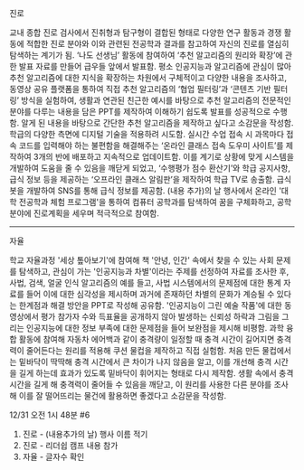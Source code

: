진로

 교내 종합 진로 검사에서 진취형과 탐구형이 결합된 형태로 다양한 연구 활동과 경쟁 활동에 적합한 진로 분야와 이와 관련된 전공학과 결과를 참고하여 자신의 진로를 열심히 탐색하는 계기가 됨. ‘나도 선생님’ 활동에 참여하여 ‘추천 알고리즘의 원리와 확장’에 관한 발표 자료를 만들어 급우들 앞에서 발표함. 평소 인공지능과 알고리즘에 관심이 많아 추천 알고리즘에 대한 지식을 확장하는 차원에서 구체적이고 다양한 내용을 조사하고, 동영상 공유 플랫폼을 통하여 직접 추천 알고리즘의 ‘협업 필터링’과 ‘콘텐츠 기반 필터링’ 방식을 실험하여, 생활과 연관된 친근한 예시를 바탕으로 추천 알고리즘의 전문적인 분야를 다루는 내용을 담은 PPT를 제작하여 이해하기 쉽도록 발표를 성공적으로 수행함. 알게 된 내용을 바탕으로 간단한 추천 알고리즘을 제작하고 싶다고 소감문을 작성함. 학급의 다양한 측면에 디지털 기술을 적용하려 시도함. 실시간 수업 접속 시 과목마다 접속 코드를 입력해야 하는 불편함을 해결해주는 ‘온라인 클래스 접속 도우미 사이트’를 제작하여 3개의 반에 배포하고 지속적으로 업데이트함. 이를 계기로 상황에 맞게 시스템을 개발하여 도움을 줄 수 있음을 깨닫게 되었고, ‘수행평가 점수 환산기’와 학급 공지사항, 급식 정보 등을 제공하는 ‘오프라인 클래스 알림판’을 제작하여 학급 TV로 송출함. 급식 봇을 개발하여 SNS를 통해 급식 정보를 제공함. (내용 추가)의 날 행사에서 온라인 '대학 전공학과 체험 프로그램'을 통하여 컴퓨터 공학과를 탐색하여 꿈을 구체화하고, 공학 분야에 진로계획을 세우며 적극적으로 참여함.

--------


자율

 학교 자율과정 '세상 톺아보기'에 참여해 책 '안녕, 인간' 속에서 찾을 수 있는 사회 문제를 탐색하고, 관심이 가는 '인공지능과 차별'이라는 주제를 선정하여 자료를 조사한 후, 사법, 검색, 얼굴 인식 알고리즘의 예를 들고, 사법 시스템에서의 문제점에 대한 통계 자료를 들어 이에 대한 심각성을 제시하며 과거에 존재하던 차별의 문화가 계승될 수 있다는 한계점과 해결 방안을 PPT로 작성해 공유함. '인공지능이 그린 예술 작품'에 대한 동영상에서 평가 참가자 수와 득표율을 공개하지 않아 발생하는 신뢰성 하락과 그림을 그리는 인공지능에 대한 정보 부족에 대한 문제점을 들어 보완점을 제시해 비평함. 과학 융합 활동에 참여해 자동차 에어백과 같이 충격량이 일정할 때 충격 시간이 길어지면 충격력이 줄어든다는 원리를 적용해 쿠션 물컵을 제작하고 직접 실험함. 처음 만든 물컵에서는 밑바닥이 딱딱해 충격 시간에서 큰 차이가 나지 않음을 알고, 이를 개선해 충격 시간을 길게 하는데 효과가 있도록 밑바닥이 휘어지는 형태로 다시 제작함. 생활 속에서 충격 시간을 길게 해 충격력이 줄어들 수 있음을 깨닫고, 이 원리를 사용한 다른 분야를 조사해 이를 잘 떨어뜨리는 물건에 활용하면 좋겠다고 소감문을 작성함.


12/31 오전 1시 48분 #6

1. 진로 - (내용추가의 날) 행사 이름 적기
2. 진로 - 리더쉽 캠프 내용 참가
3. 자율 - 글자수 확인
